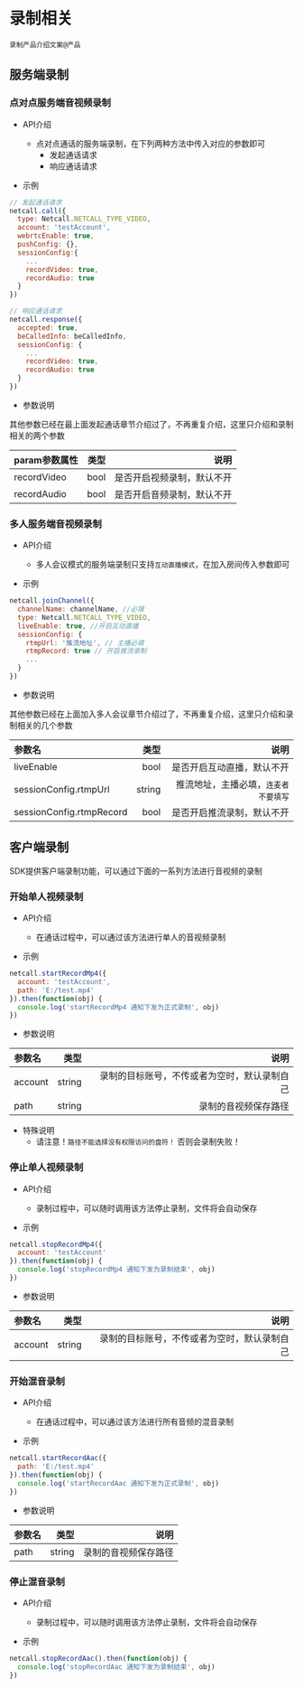 # <span id="录制相关">录制相关</span>
`录制产品介绍文案@产品`

## <span id="服务端录制">服务端录制</span>

### <span id="点对点服务端音视频录制">点对点服务端音视频录制</span>

- API介绍
  - 点对点通话的服务端录制，在下列两种方法中传入对应的参数即可
    - 发起通话请求
    - 响应通话请求

- 示例

```js
// 发起通话请求
netcall.call({
  type: Netcall.NETCALL_TYPE_VIDEO,
  account: 'testAccount',
  webrtcEnable: true,
  pushConfig: {},
  sessionConfig:{
    ...
    recordVideo: true,
    recordAudio: true
  }
})

// 响应通话请求
netcall.response({
  accepted: true,
  beCalledInfo: beCalledInfo,
  sessionConfig: {
    ...
    recordVideo: true,
    recordAudio: true
  }
})
```

- 参数说明

其他参数已经在最上面发起通话章节介绍过了，不再重复介绍，这里只介绍和录制相关的两个参数

| param参数属性|类型 |说明 |
| :-------- | --------:| --------:|
| recordVideo | bool|是否开启视频录制，默认不开|
| recordAudio | bool|是否开启音频录制，默认不开|


### <span id="多人服务端音视频录制">多人服务端音视频录制</span>

- API介绍
  - 多人会议模式的服务端录制只支持`互动直播模式`，在加入房间传入参数即可

- 示例

```js
netcall.joinChannel({
  channelName: channelName, //必填
  type: Netcall.NETCALL_TYPE_VIDEO,
  liveEnable: true, //开启互动直播
  sessionConfig: {
    rtmpUrl: '推流地址', // 主播必填
    rtmpRecord: true // 开启推流录制
    ...
  }
})
```

- 参数说明

其他参数已经在上面加入多人会议章节介绍过了，不再重复介绍，这里只介绍和录制相关的几个参数

| 参数名|类型 |说明 |
| :-------- | --------:| --------:|
| liveEnable | bool|是否开启互动直播，默认不开|
| sessionConfig.rtmpUrl | string|推流地址，主播必填，`连麦者不要填写`|
| sessionConfig.rtmpRecord | bool|是否开启推流录制，默认不开|

## <span id="客户端录制">客户端录制</span>

SDK提供客户端录制功能，可以通过下面的一系列方法进行音视频的录制

### <span id="开始单人视频录制">开始单人视频录制</span>

- API介绍
  - 在通话过程中，可以通过该方法进行单人的音视频录制

- 示例

```js
netcall.startRecordMp4({
  account: 'testAccount',
  path: 'E:/test.mp4'
}).then(function(obj) {
  console.log('startRecordMp4 通知下发为正式录制', obj)
})
```

- 参数说明

| 参数名|类型 |说明 |
| :-------- | --------:| --------:|
| account | string|录制的目标账号，不传或者为空时，默认录制自己|
| path | string|录制的音视频保存路径|

- 特殊说明
  - 请注意！`路径不能选择没有权限访问的盘符！` 否则会录制失败！

### <span id="停止单人视频录制">停止单人视频录制</span>

- API介绍
  - 录制过程中，可以随时调用该方法停止录制，文件将会自动保存

- 示例

```js
netcall.stopRecordMp4({
  account: 'testAccount'
}).then(function(obj) {
  console.log('stopRecordMp4 通知下发为录制结束', obj)
})
```

- 参数说明

| 参数名|类型 |说明 |
| :-------- | --------:| --------:|
| account | string|录制的目标账号，不传或者为空时，默认录制自己|

### <span id="开始混音录制">开始混音录制</span>

- API介绍
  - 在通话过程中，可以通过该方法进行所有音频的混音录制

- 示例

```js
netcall.startRecordAac({
  path: 'E:/test.mp4'
}).then(function(obj) {
  console.log('startRecordAac 通知下发为正式录制', obj)
})
```

- 参数说明

| 参数名|类型 |说明 |
| :-------- | --------:| --------:|
| path | string|录制的音视频保存路径|

### <span id="停止混音录制">停止混音录制</span>

- API介绍
  - 录制过程中，可以随时调用该方法停止录制，文件将会自动保存

- 示例

```js
netcall.stopRecordAac().then(function(obj) {
  console.log('stopRecordAac 通知下发为录制结束', obj)
})
```
